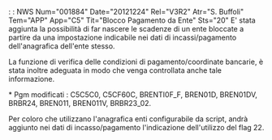  :  : NWS Num="001884" Date="20121224" Rel="V3R2" Atr="S. Buffoli" Tem="APP" App="C5" Tit="Blocco Pagamento da Ente" Sts="20"
E' stata aggiunta la possibilità di far nascere le scadenze di un ente bloccate a partire da una impostazione indicabile nei dati di incassi/pagamento dell'anagrafica dell'ente stesso.

La funzione di verifica delle condizioni di pagamento/coordinate bancarie, è stata inoltre adeguata
in modo che venga controllata anche tale informazione.

\* Pgm modificati :  C5C5C0, C5CF60C, BRENTI0F_F, BREN01D, BREN01DV, BRBR24, BREN011, BREN011V, BRBR23_02.

Per coloro che utilizzano l'anagrafica enti configurabile da script, andrà aggiunto nei dati di incasso/pagamento l'indicazione dell'utilizzo del flag 22.

